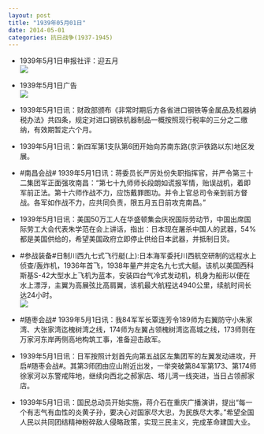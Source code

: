 ```yaml
---
layout: post
title: "1939年05月01日"
date: 2014-05-01
categories: 抗日战争(1937-1945)
---
```


<meta name="referrer" content="no-referrer" />

- 1939年5月1日申报社评：迎五月 <br/><img src="https://ww4.sinaimg.cn/large/aca367d8jw1efz4f89633j20l40y6tpp.jpg" />

- 1939年5月1日广告 <br/><img src="https://ww1.sinaimg.cn/large/aca367d8jw1efz2oewuisj20ks0h5799.jpg" />

- 1939年5月1日讯：财政部颁布《非常时期后方各省进口钢铁等金属品及机器纳税办法》共四条，规定对进口钢铁机器制品一概按照现行税率的三分之二缴纳，有效期暂定六个月。 

- 1939年5月1日讯：新四军第1支队第6团开始向苏南东路(京沪铁路以东)地区发展。  

- #南昌会战# 1939年5月1日讯：蒋委员长严厉处份失职指挥官，并严令第三十二集团军正面强攻南昌：“第七十九师师长段朗如谎报军情，贻误战机，着即军前正法。第十六师作战不力，应饬戴罪图功。并令上官总司令亲到前方督战。各军如作战不力，应共同负责，限五月五日前攻克南昌。” 

- 1939年5月1日讯：美国50万工人在华盛顿集会庆祝国际劳动节，中国出席国际劳工大会代表朱学范在会上讲话，指出：日本现在屠杀中国人的武器，54%都是美国供给的，希望美国政府立即停止供给日本武器，并抵制日货。 

- #参战装备#日制川西九七式飞行艇(上):日本海军委托川西航空研制的远程水上侦查/轰炸机，1936年首飞，1938年量产并定名九七式大艇。该机以美国西科斯基S-42大型水上飞机为蓝本，安装四台气冷式发动机，机身为船形以便在水上漂浮，主翼为高展弦比高肩翼，该机最大航程达4940公里，续航时间长达24小时。 <br/><img src="https://ww4.sinaimg.cn/large/aca367d8jw1efyjlquj73j20lc0rjq88.jpg" />

- #随枣会战# 1939年5月1日讯：我84军军长覃连芳令189师为右翼防守小朱家湾、大张家湾迄槐树湾之线，174师为左翼占领槐树湾迄高城之线，173师则在万家河东岸两侧高地构筑工事，准备迎击敌军。 

- 1939年5月1日讯：日军按照计划首先向第五战区左集团军的左翼发动进攻，开启#随枣会战#。其第3师团由应山附近出发，一举突破第84军第173、第174师徐家河以东警戒阵地，继续向西北之郝家店、塔儿湾一线突进，当日占领郝家店。 

- 1939年5月1日讯：国民总动员开始实施，蒋介石在重庆广播演讲，提出“每一个有志气有血性的炎黄子孙，要决心对国家尽大忠，为民族尽大孝。”希望全国人民以共同团结精神粉碎敌人侵略政策，实现三民主义，完成革命建国大业。 

